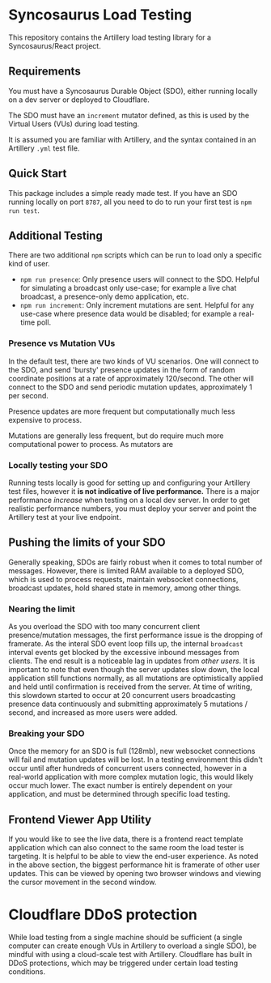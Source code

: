 # Syncosaurus Load Testing
This repository contains the Artillery load testing library for a Syncosaurus/React project.

## Requirements
You must have a Syncosaurus Durable Object (SDO), either running locally on a dev server or deployed to Cloudflare.

The SDO must have an `increment` mutator defined, as this is used by the Virtual Users (VUs) during load testing.

It is assumed you are familiar with Artillery, and the syntax contained in an Artillery `.yml` test file.

## Quick Start
This package includes a simple ready made test. If you have an SDO running locally on port `8787`, all you need to do to run your first test is `npm run test`.

## Additional Testing
There are two additional `npm` scripts which can be run to load only a specific kind of user.
- `npm run presence`: Only presence users will connect to the SDO. Helpful for simulating a broadcast only use-case; for example a live chat broadcast, a presence-only demo application, etc.
- `npm run increment`: Only increment mutations are sent. Helpful for any use-case where presence data would be disabled; for example a real-time poll.


### Presence vs Mutation VUs
In the default test, there are two kinds of VU scenarios. One will connect to the SDO, and send 'bursty' presence updates in the form of random coordinate positions at a rate of approximately 120/second. The other will connect to the SDO and send periodic mutation updates, approximately 1 per second.

Presence updates are more frequent but computationally much less expensive to process.

Mutations are generally less frequent, but do require much more computational power to process. As mutators are

### Locally testing your SDO
Running tests locally is good for setting up and configuring your Artillery test files, however it **is not indicative of live performance.** There is a major performance *increase* when testing on a local dev server. In order to get realistic performance numbers, you must deploy your server and point the Artillery test at your live endpoint.

## Pushing the limits of your SDO
Generally speaking, SDOs are fairly robust when it comes to total number of messages. However, there is limited RAM available to a deployed SDO, which is used to process requests, maintain websocket connections, broadcast updates, hold shared state in memory, among other things.
### Nearing the limit
As you overload the SDO with too many concurrent client presence/mutation messages, the first performance issue is the dropping of framerate. As the interal SDO event loop fills up, the internal `broadcast` interval events get blocked by the excessive inbound messages from clients. The end result is a noticeable lag in updates from *other users*. It is important to note that even though the server updates slow down, the local application still functions normally, as all mutations are optimistically applied and held until confirmation is received from the server. At time of writing, this slowdown started to occur at 20 concurrent users broadcasting presence data continuously and submitting approximately 5 mutations / second, and increased as more users were added.
### Breaking your SDO
Once the memory for an SDO is full (128mb), new websocket connections will fail and mutation updates will be lost. In a testing environment this didn't occur until after hundreds of concurrent users connected, however in a real-world application with more complex mutation logic, this would likely occur much lower. The exact number is entirely dependent on your application, and must be determined through specific load testing.

## Frontend Viewer App Utility
If you would like to see the live data, there is a frontend react template application which can also connect to the same room the load tester is targeting. It is helpful to be able to view the end-user experience. As noted in the above section, the biggest performance hit is framerate of other user updates. This can be viewed by opening two browser windows and viewing the cursor movement in the second window.

# Cloudflare DDoS protection
While load testing from a single machine should be sufficient (a single computer can create enough VUs in Artillery to overload a single SDO), be mindful with using a cloud-scale test with Artillery. Cloudflare has built in DDoS protections, which may be triggered under certain load testing conditions.

